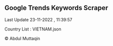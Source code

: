 

## Google Trends Keywords Scraper 
 
Last Update 23-11-2022 , 11:39:57

Country List :
VIETNAM.json



© Abdul Muttaqin 
